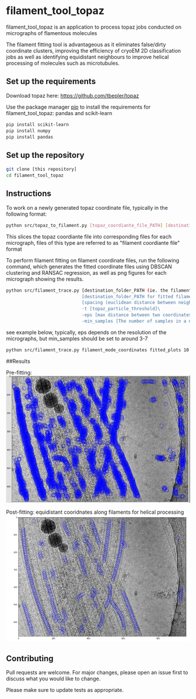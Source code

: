# filament_tool_topaz

filament_tool_topaz is an application to process topaz jobs conducted on micrographs of flamentous molecules

The filament fitting tool is advantageous as it eliminates false/dirty coordinate clusters, improving the efficiency of cryoEM 2D classification jobs as well as identifying equidistant neighbours to improve helical processing of molecules such as microtubules.

## Set up the requirements

Download topaz here: https://github.com/tbepler/topaz

Use the package manager [pip](https://pip.pypa.io/en/stable/) to install the requirements for filament_tool_topaz: pandas and scikit-learn

```bash
pip install scikit-learn
pip install numpy
pip install pandas
```

## Set up the repository

```bash
git clone [this repository]
cd filament_tool_topaz
```
## Instructions

To work on a newly generated topaz coordinate file, typically in the following format:

```bash
python src/topaz_to_filament.py [topaz_coordiante_file_PATH] [destination_folder_PATH]
```

This slices the topaz coordiante file into corresponding files for each micrograph, files of this type are referred to as "filament coordiante file" format

To perform filament fitting on filament coordinate files, run the following command, which generates the fitted coordinate files using DBSCAN clustering and RANSAC regression, as well as png figures for each micrograph showing the results.

```bash
python src/filament_trace.py [destination_folder_PATH (ie. the filament coordinate files' location)]\
                             [destination_folder_PATH for fitted filament coordiantes]\
                             [spacing (euclidean distance between neighbouring fitted coordinates)]\
                             -t [topaz_particle_threshold]\
                             -eps [max distance between two coordinates to be considered neighbours for DBSCAN fitting]\
                             -min_samples [The number of samples in a neighbourhood for a point to qualify as a "core" [point]
```
see example below, typically, eps depends on the resolution of the micrographs, but min_samples should be set to around 3-7

```bash
python src/filament_trace.py filament_mode_coordinates fitted_plots 10 -t -3.25 -eps 10 -min_samples 4
```

##Results

Pre-fitting: 
![prefitting](pre_fitting_example.png)

Post-fitting: equidistant cooridnates along filaments for helical processing
![postfitting](fitted_example.png)

## Contributing
Pull requests are welcome. For major changes, please open an issue first to discuss what you would like to change.

Please make sure to update tests as appropriate.
